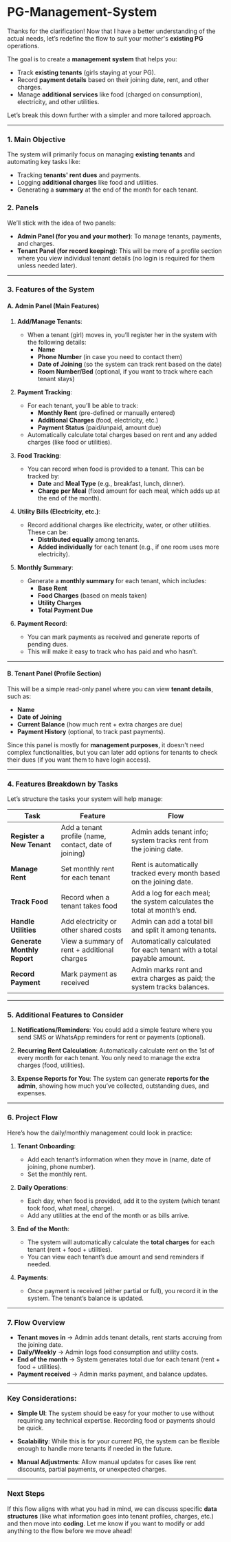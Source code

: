 # PG-Management-System

Thanks for the clarification! Now that I have a better understanding of the actual needs, let’s redefine the flow to suit your mother's **existing PG** operations.

The goal is to create a **management system** that helps you:
- Track **existing tenants** (girls staying at your PG).
- Record **payment details** based on their joining date, rent, and other charges.
- Manage **additional services** like food (charged on consumption), electricity, and other utilities.

Let’s break this down further with a simpler and more tailored approach.

---

### 1. **Main Objective**
The system will primarily focus on managing **existing tenants** and automating key tasks like:
- Tracking **tenants' rent dues** and payments.
- Logging **additional charges** like food and utilities.
- Generating a **summary** at the end of the month for each tenant.

### 2. **Panels**
We’ll stick with the idea of two panels:
- **Admin Panel (for you and your mother)**: To manage tenants, payments, and charges.
- **Tenant Panel (for record keeping)**: This will be more of a profile section where you view individual tenant details (no login is required for them unless needed later).

---

### 3. **Features of the System**

#### A. **Admin Panel (Main Features)**
1. **Add/Manage Tenants**:
   - When a tenant (girl) moves in, you’ll register her in the system with the following details:
     - **Name**
     - **Phone Number** (in case you need to contact them)
     - **Date of Joining** (so the system can track rent based on the date)
     - **Room Number/Bed** (optional, if you want to track where each tenant stays)

2. **Payment Tracking**:
   - For each tenant, you’ll be able to track:
     - **Monthly Rent** (pre-defined or manually entered)
     - **Additional Charges** (food, electricity, etc.)
     - **Payment Status** (paid/unpaid, amount due)
   - Automatically calculate total charges based on rent and any added charges (like food or utilities).

3. **Food Tracking**:
   - You can record when food is provided to a tenant. This can be tracked by:
     - **Date** and **Meal Type** (e.g., breakfast, lunch, dinner).
     - **Charge per Meal** (fixed amount for each meal, which adds up at the end of the month).

4. **Utility Bills (Electricity, etc.)**:
   - Record additional charges like electricity, water, or other utilities. These can be:
     - **Distributed equally** among tenants.
     - **Added individually** for each tenant (e.g., if one room uses more electricity).

5. **Monthly Summary**:
   - Generate a **monthly summary** for each tenant, which includes:
     - **Base Rent**
     - **Food Charges** (based on meals taken)
     - **Utility Charges**
     - **Total Payment Due**

6. **Payment Record**:
   - You can mark payments as received and generate reports of pending dues.
   - This will make it easy to track who has paid and who hasn’t.

---

#### B. **Tenant Panel (Profile Section)**
This will be a simple read-only panel where you can view **tenant details**, such as:
- **Name**
- **Date of Joining**
- **Current Balance** (how much rent + extra charges are due)
- **Payment History** (optional, to track past payments).

Since this panel is mostly for **management purposes**, it doesn't need complex functionalities, but you can later add options for tenants to check their dues (if you want them to have login access).

---

### 4. **Features Breakdown by Tasks**

Let’s structure the tasks your system will help manage:

| **Task**                 | **Feature**                                           | **Flow**                                                                 |
|--------------------------|------------------------------------------------------|-------------------------------------------------------------------------|
| **Register a New Tenant** | Add a tenant profile (name, contact, date of joining) | Admin adds tenant info; system tracks rent from the joining date.       |
| **Manage Rent**           | Set monthly rent for each tenant                     | Rent is automatically tracked every month based on the joining date.    |
| **Track Food**            | Record when a tenant takes food                      | Add a log for each meal; the system calculates the total at month’s end.|
| **Handle Utilities**      | Add electricity or other shared costs                | Admin can add a total bill and split it among tenants.                  |
| **Generate Monthly Report**| View a summary of rent + additional charges          | Automatically calculated for each tenant with a total payable amount.   |
| **Record Payment**        | Mark payment as received                             | Admin marks rent and extra charges as paid; the system tracks balances. |

---

### 5. **Additional Features to Consider**
1. **Notifications/Reminders**: You could add a simple feature where you send SMS or WhatsApp reminders for rent or payments (optional).
   
2. **Recurring Rent Calculation**: Automatically calculate rent on the 1st of every month for each tenant. You only need to manage the extra charges (food, utilities).

3. **Expense Reports for You**: The system can generate **reports for the admin**, showing how much you’ve collected, outstanding dues, and expenses.

---

### 6. **Project Flow**
Here’s how the daily/monthly management could look in practice:

1. **Tenant Onboarding**:
   - Add each tenant’s information when they move in (name, date of joining, phone number).
   - Set the monthly rent.

2. **Daily Operations**:
   - Each day, when food is provided, add it to the system (which tenant took food, what meal, charge).
   - Add any utilities at the end of the month or as bills arrive.

3. **End of the Month**:
   - The system will automatically calculate the **total charges** for each tenant (rent + food + utilities).
   - You can view each tenant’s due amount and send reminders if needed.

4. **Payments**:
   - Once payment is received (either partial or full), you record it in the system. The tenant’s balance is updated.

---

### 7. **Flow Overview**
- **Tenant moves in** → Admin adds tenant details, rent starts accruing from the joining date.
- **Daily/Weekly** → Admin logs food consumption and utility costs.
- **End of the month** → System generates total due for each tenant (rent + food + utilities).
- **Payment received** → Admin marks payment, and balance updates.

---

### Key Considerations:
- **Simple UI**: The system should be easy for your mother to use without requiring any technical expertise. Recording food or payments should be quick.
  
- **Scalability**: While this is for your current PG, the system can be flexible enough to handle more tenants if needed in the future.

- **Manual Adjustments**: Allow manual updates for cases like rent discounts, partial payments, or unexpected charges.

---

### Next Steps

If this flow aligns with what you had in mind, we can discuss specific **data structures** (like what information goes into tenant profiles, charges, etc.) and then move into **coding**. Let me know if you want to modify or add anything to the flow before we move ahead!